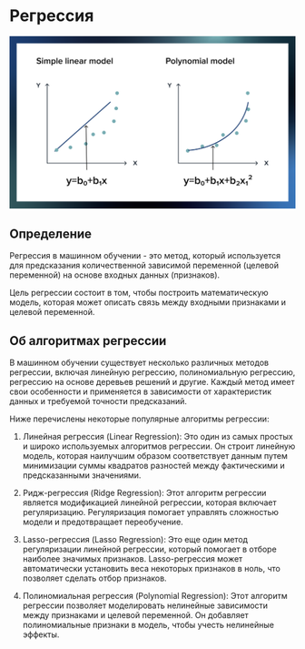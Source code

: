 # Регрессия

![Screen Shot](img/regression_img.png)

## Определение

Регрессия в машинном обучении - это метод, который используется 
для предсказания количественной зависимой переменной (целевой переменной) 
на основе входных данных (признаков). 

Цель регрессии состоит в том, чтобы построить математическую модель, 
которая может описать связь между входными признаками и целевой переменной. 

## Об алгоритмах регрессии

В машинном обучении существует несколько различных методов регрессии, 
включая линейную регрессию, полиномиальную регрессию, 
регрессию на основе деревьев решений и другие. Каждый метод имеет свои 
особенности и применяется в зависимости от характеристик данных 
и требуемой точности предсказаний. 

Ниже перечислены некоторые популярные алгоритмы регрессии: 
 
1. Линейная регрессия (Linear Regression): 
Это один из самых простых и широко используемых алгоритмов регрессии. 
Он строит линейную модель, которая наилучшим образом соответствует данным 
путем минимизации суммы квадратов разностей между фактическими 
и предсказанными значениями. 
 
2. Ридж-регрессия (Ridge Regression): 
Этот алгоритм регрессии является модификацией линейной регрессии, 
которая включает регуляризацию. Регуляризация помогает управлять 
сложностью модели и предотвращает переобучение. 
 
3. Lasso-регрессия (Lasso Regression): 
Это еще один метод регуляризации линейной регрессии, который помогает в 
отборе наиболее значимых признаков. Lasso-регрессия может автоматически 
установить веса некоторых признаков в ноль, что позволяет сделать отбор 
признаков. 
 
4. Полиномиальная регрессия (Polynomial Regression): 
Этот алгоритм регрессии позволяет моделировать нелинейные зависимости 
между признаками и целевой переменной. Он добавляет полиномиальные 
признаки в модель, чтобы учесть нелинейные эффекты.